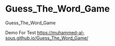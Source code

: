 # Guess_The_Word_Game
 Guess_The_Word_Game



Demo For Test
https://muhammed-al-sous.github.io/Guess_The_Word_Game/
